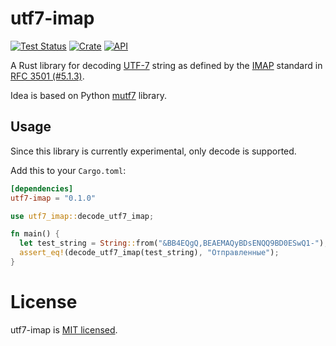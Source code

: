 # utf7-imap

[![Test Status](https://github.com/iam-medvedev/rust-utf7-imap/workflows/test/badge.svg?event=push)](https://github.com/iam-medvedev/rust-utf7-imap/actions)
[![Crate](https://img.shields.io/crates/v/utf7-imap.svg)](https://crates.io/crates/utf7-imap)
[![API](https://docs.rs/utf7-imap/badge.svg)](https://docs.rs/utf7-imap)

A Rust library for decoding [UTF-7](https://datatracker.ietf.org/doc/html/rfc2152) string as defined by the [IMAP](https://datatracker.ietf.org/doc/html/rfc3501) standard in [RFC 3501 (#5.1.3)](https://datatracker.ietf.org/doc/html/rfc3501#section-5.1.3).

Idea is based on Python [mutf7](https://github.com/cheshire-mouse/mutf7) library.

## Usage

Since this library is currently experimental, only decode is supported.

Add this to your `Cargo.toml`:

```toml
[dependencies]
utf7-imap = "0.1.0"
```

```rust
use utf7_imap::decode_utf7_imap;

fn main() {
  let test_string = String::from("&BB4EQgQ,BEAEMAQyBDsENQQ9BD0ESwQ1-");
  assert_eq!(decode_utf7_imap(test_string), "Отправленные");
}
```

# License

utf7-imap is [MIT licensed](LICENSE).
